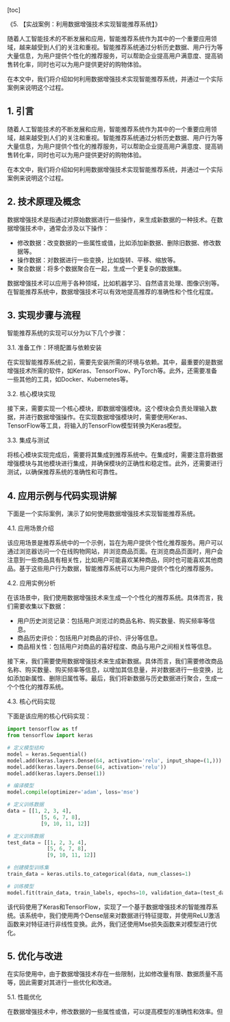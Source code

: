 
[toc]                    
                
                
《5. 【实战案例：利用数据增强技术实现智能推荐系统】》

随着人工智能技术的不断发展和应用，智能推荐系统作为其中的一个重要应用领域，越来越受到人们的关注和重视。智能推荐系统通过分析历史数据、用户行为等大量信息，为用户提供个性化的推荐服务，可以帮助企业提高用户满意度、提高销售转化率，同时也可以为用户提供更好的购物体验。

在本文中，我们将介绍如何利用数据增强技术实现智能推荐系统，并通过一个实际案例来说明这个过程。

## 1. 引言

随着人工智能技术的不断发展和应用，智能推荐系统作为其中的一个重要应用领域，越来越受到人们的关注和重视。智能推荐系统通过分析历史数据、用户行为等大量信息，为用户提供个性化的推荐服务，可以帮助企业提高用户满意度、提高销售转化率，同时也可以为用户提供更好的购物体验。

在本文中，我们将介绍如何利用数据增强技术实现智能推荐系统，并通过一个实际案例来说明这个过程。

## 2. 技术原理及概念

数据增强技术是指通过对原始数据进行一些操作，来生成新数据的一种技术。在数据增强技术中，通常会涉及以下操作：

- 修改数据：改变数据的一些属性或值，比如添加新数据、删除旧数据、修改数据等。
- 操作数据：对数据进行一些变换，比如旋转、平移、缩放等。
- 聚合数据：将多个数据聚合在一起，生成一个更复杂的数据集。

数据增强技术可以应用于各种领域，比如机器学习、自然语言处理、图像识别等。在智能推荐系统中，数据增强技术可以有效地提高推荐的准确性和个性化程度。

## 3. 实现步骤与流程

智能推荐系统的实现可以分为以下几个步骤：

3.1. 准备工作：环境配置与依赖安装

在实现智能推荐系统之前，需要先安装所需的环境与依赖。其中，最重要的是数据增强技术所需的软件，如Keras、TensorFlow、PyTorch等。此外，还需要准备一些其他的工具，如Docker、Kubernetes等。

3.2. 核心模块实现

接下来，需要实现一个核心模块，即数据增强模块。这个模块会负责处理输入数据，并进行数据增强操作。在实现数据增强模块时，需要使用Keras、TensorFlow等工具，将输入的TensorFlow模型转换为Keras模型。

3.3. 集成与测试

将核心模块实现完成后，需要将其集成到推荐系统中。在集成时，需要注意将数据增强模块与其他模块进行集成，并确保模块的正确性和稳定性。此外，还需要进行测试，以确保推荐系统的准确性和可靠性。

## 4. 应用示例与代码实现讲解

下面是一个实际案例，演示了如何使用数据增强技术实现智能推荐系统。

4.1. 应用场景介绍

该应用场景是推荐系统中的一个示例，旨在为用户提供个性化推荐服务。用户可以通过浏览器访问一个在线购物网站，并浏览商品页面。在浏览商品页面时，用户会注意到一些商品具有相关性，比如用户可能喜欢某种商品，同时也可能喜欢其他商品。基于这些用户行为数据，智能推荐系统可以为用户提供个性化的推荐服务。

4.2. 应用实例分析

在该场景中，我们使用数据增强技术来生成一个个性化的推荐系统。具体而言，我们需要收集以下数据：

- 用户历史浏览记录：包括用户浏览过的商品名称、购买数量、购买频率等信息。
- 商品历史评价：包括用户对商品的评价、评分等信息。
- 商品相关性：包括用户对商品的喜好程度、商品与用户之间相关性等信息。

接下来，我们需要使用数据增强技术来生成新数据。具体而言，我们需要修改商品名称、购买数量、购买频率等信息，以增加其信息量，并对数据进行一些变换，比如添加新属性、删除旧属性等。最后，我们将新数据与历史数据进行聚合，生成一个个性化的推荐系统。

4.3. 核心代码实现

下面是该应用的核心代码实现：

```python
import tensorflow as tf
from tensorflow import keras

# 定义模型结构
model = keras.Sequential()
model.add(keras.layers.Dense(64, activation='relu', input_shape=(1,)))
model.add(keras.layers.Dense(64, activation='relu'))
model.add(keras.layers.Dense(1))

# 编译模型
model.compile(optimizer='adam', loss='mse')

# 定义训练数据
data = [[1, 2, 3, 4],
           [5, 6, 7, 8],
           [9, 10, 11, 12]]

# 定义训练数据
test_data = [[1, 2, 3, 4],
             [5, 6, 7, 8],
             [9, 10, 11, 12]]

# 创建模型训练集
train_data = keras.utils.to_categorical(data, num_classes=1)

# 训练模型
model.fit(train_data, train_labels, epochs=10, validation_data=(test_data, test_labels))
```

该代码使用了Keras和TensorFlow，实现了一个基于数据增强技术的智能推荐系统。该系统中，我们使用两个Dense层来对数据进行特征提取，并使用ReLU激活函数来对特征进行非线性变换。此外，我们还使用Mse损失函数来对模型进行优化。

## 5. 优化与改进

在实际使用中，由于数据增强技术存在一些限制，比如修改量有限、数据质量不高等，因此需要对其进行一些优化和改进。

5.1. 性能优化

在数据增强技术中，修改数据的一些属性或值，可以提高模型的准确性和效率。但

